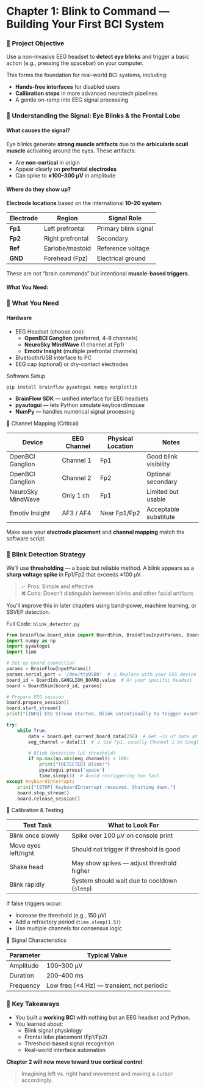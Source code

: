 # Chapter 1: Blink to Command — Building Your First BCI System



### 🎯 Project Objective

Use a non-invasive EEG headset to **detect eye blinks** and trigger a basic action (e.g., pressing the spacebar) on your computer.

This forms the foundation for real-world BCI systems, including:

* **Hands-free interfaces** for disabled users
* **Calibration steps** in more advanced neurotech pipelines
* A gentle on-ramp into EEG signal processing

### 🧠 Understanding the Signal: Eye Blinks & the Frontal Lobe

#### What causes the signal?

Eye blinks generate **strong muscle artifacts** due to the **orbicularis oculi muscle** activating around the eyes. These artifacts:

* Are **non-cortical** in origin
* Appear clearly on **prefrontal electrodes**
* Can spike to **±100–300 µV** in amplitude

#### Where do they show up?

**Electrode locations** based on the international **10–20 system**:

| Electrode | Region           | Signal Role          |
| --------- | ---------------- | -------------------- |
| **Fp1**   | Left prefrontal  | Primary blink signal |
| **Fp2**   | Right prefrontal | Secondary            |
| **Ref**   | Earlobe/mastoid  | Reference voltage    |
| **GND**   | Forehead (Fpz)   | Electrical ground    |

These are not “brain commands” but intentional **muscle-based triggers**.

#### &#x20;What You Need:

### 🧰 What You Need

#### Hardware

* EEG Headset (choose one):
  * **OpenBCI Ganglion** (preferred, 4–8 channels)
  * **NeuroSky MindWave** (1 channel at Fp1)
  * **Emotiv Insight** (multiple prefrontal channels)
* Bluetooth/USB interface to PC
* EEG cap (optional) or dry-contact electrodes

Software Setup

```bash
pip install brainflow pyautogui numpy matplotlib
```

* **BrainFlow SDK** — unified interface for EEG headsets
* **pyautogui** — lets Python simulate keyboard/mouse
* **NumPy** — handles numerical signal processing

🔌 Channel Mapping (Critical)

| Device            | EEG Channel | Physical Location | Notes                 |
| ----------------- | ----------- | ----------------- | --------------------- |
| OpenBCI Ganglion  | Channel 1   | Fp1               | Good blink visibility |
| OpenBCI Ganglion  | Channel 2   | Fp2               | Optional secondary    |
| NeuroSky MindWave | Only 1 ch   | Fp1               | Limited but usable    |
| Emotiv Insight    | AF3 / AF4   | Near Fp1/Fp2      | Acceptable substitute |

Make sure your **electrode placement** and **channel mapping** match the software script.

### 🧪 Blink Detection Strategy

We’ll use **thresholding** — a basic but reliable method. A blink appears as a **sharp voltage spike** in Fp1/Fp2 that exceeds ±100 µV.

> ✅ Pros: Simple and effective\
> ❌ Cons: Doesn’t distinguish between blinks and other facial artifacts

You’ll improve this in later chapters using band-power, machine learning, or SSVEP detection.

Full Code: `blink_detector.py`

```python
from brainflow.board_shim import BoardShim, BrainFlowInputParams, BoardIds
import numpy as np
import pyautogui
import time

# Set up board connection
params = BrainFlowInputParams()
params.serial_port = '/dev/ttyUSB0'  # ⚠️ Replace with your EEG device port
board_id = BoardIds.GANGLION_BOARD.value  # Or your specific headset
board = BoardShim(board_id, params)

# Prepare EEG session
board.prepare_session()
board.start_stream()
print("[INFO] EEG Stream started. Blink intentionally to trigger events...")

try:
    while True:
        data = board.get_current_board_data(256)  # Get ~1s of data at 256 Hz
        eeg_channel = data[1]  # ⚠️ Use Fp1, usually Channel 1 on Ganglion

        # Blink detection (µV threshold)
        if np.max(np.abs(eeg_channel)) > 100:
            print("[DETECTED] Blink!")
            pyautogui.press('space')
            time.sleep(1)  # Avoid retriggering too fast
except KeyboardInterrupt:
    print("[STOP] KeyboardInterrupt received. Shutting down.")
    board.stop_stream()
    board.release_session()

```

🧪 Calibration & Testing

| Test Task            | What to Look For                             |
| -------------------- | -------------------------------------------- |
| Blink once slowly    | Spike over 100 µV on console print           |
| Move eyes left/right | Should not trigger if threshold is good      |
| Shake head           | May show spikes — adjust threshold higher    |
| Blink rapidly        | System should wait due to cooldown (`sleep`) |

If false triggers occur:

* Increase the threshold (e.g., 150 µV)
* Add a refractory period (`time.sleep(1.5)`)
* Use multiple channels for consensus logic

🧠 Signal Characteristics

| Parameter | Typical Value                              |
| --------- | ------------------------------------------ |
| Amplitude | 100–300 µV                                 |
| Duration  | 200–400 ms                                 |
| Frequency | Low freq (<4 Hz) — transient, not periodic |

### 📌 Key Takeaways

* You built a **working BCI** with nothing but an EEG headset and Python.
* You learned about:
  * Blink signal physiology
  * Frontal lobe placement (Fp1/Fp2)
  * Threshold-based signal recognition
  * Real-world interface automation

**Chapter 2 will now move toward true cortical control**:

> Imagining left vs. right hand movement and moving a cursor accordingly.
